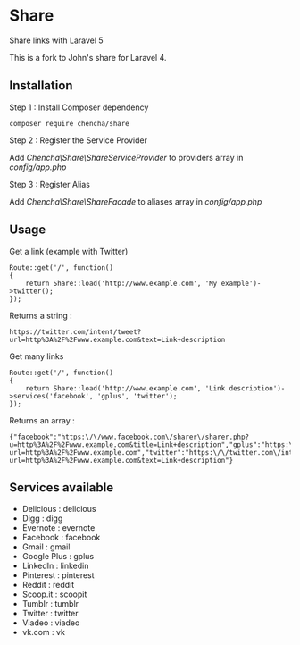 # Share

Share links with Laravel 5

This is a fork to John's share for Laravel 4. 
 


## Installation

Step 1 : Install Composer dependency

    composer require chencha/share

Step 2 : Register the Service Provider

Add *Chencha\Share\ShareServiceProvider* to providers array in *config/app.php*

Step 3 : Register Alias


Add *Chencha\Share\ShareFacade* to aliases array in *config/app.php*


## Usage

Get a link (example with Twitter)

	Route::get('/', function()
	{
		return Share::load('http://www.example.com', 'My example')->twitter();
	});

Returns a string :

	https://twitter.com/intent/tweet?url=http%3A%2F%2Fwww.example.com&text=Link+description


Get many links

	Route::get('/', function()
	{
		return Share::load('http://www.example.com', 'Link description')->services('facebook', 'gplus', 'twitter');
	});

Returns an array :

	{"facebook":"https:\/\/www.facebook.com\/sharer\/sharer.php?u=http%3A%2F%2Fwww.example.com&title=Link+description","gplus":"https:\/\/plus.google.com\/share?url=http%3A%2F%2Fwww.example.com","twitter":"https:\/\/twitter.com\/intent\/tweet?url=http%3A%2F%2Fwww.example.com&text=Link+description"}


## Services available
- Delicious : delicious
- Digg : digg
- Evernote : evernote
- Facebook : facebook
- Gmail : gmail
- Google Plus : gplus
- LinkedIn : linkedin
- Pinterest : pinterest
- Reddit : reddit
- Scoop.it : scoopit
- Tumblr : tumblr
- Twitter : twitter
- Viadeo : viadeo
- vk.com : vk
